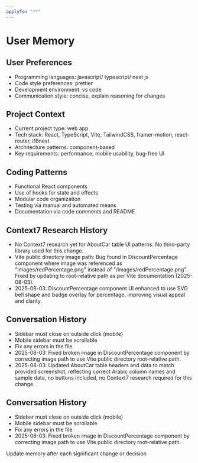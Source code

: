 ```yaml
---
applyTo: "**"
---
```


# User Memory

## User Preferences

- Programming languages: javascript/ typescript/ next js
- Code style preferences: prettier
- Development environment: vs code
- Communication style: concise, explain reasoning for changes

## Project Context

- Current project type: web app
- Tech stack: React, TypeScript, Vite, TailwindCSS, framer-motion, react-router, i18next
- Architecture patterns: component-based
- Key requirements: performance, mobile usability, bug-free UI

## Coding Patterns

- Functional React components
- Use of hooks for state and effects
- Modular code organization
- Testing via manual and automated means
- Documentation via code comments and README

## Context7 Research History

- No Context7 research yet for AboutCar table UI patterns. No third-party library used for this change.
- Vite public directory image path: Bug found in DiscountPercentage component where image was referenced as "images/redPercentage.png" instead of "/images/redPercentage.png". Fixed by updating to root-relative path as per Vite documentation (2025-08-03).
- 2025-08-03: DiscountPercentage component UI enhanced to use SVG bell shape and badge overlay for percentage, improving visual appeal and clarity.

## Conversation History

- Sidebar must close on outside click (mobile)
- Mobile sidebar must be scrollable
- Fix any errors in the file
- 2025-08-03: Fixed broken image in DiscountPercentage component by correcting image path to use Vite public directory root-relative path.
- 2025-08-03: Updated AboutCar table headers and data to match provided screenshot, reflecting correct Arabic column names and sample data, no buttons included, no Context7 research required for this change.

## Conversation History

- Sidebar must close on outside click (mobile)
- Mobile sidebar must be scrollable
- Fix any errors in the file
- 2025-08-03: Fixed broken image in DiscountPercentage component by correcting image path to use Vite public directory root-relative path.

Update memory after each significant change or decision
